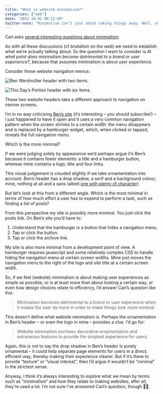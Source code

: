 ```yaml
---
title: "What is website minimalism?"
categories: ["web"]
date: "2022-10-01 09:22:00"
twitter-note: "Minimalism isn’t just about taking things away. Well, not entirely."
---
```



Carl asks [several interesting questions about minimalism](https://cmhb.de/what-is-too-minimal).

As with all these discussions (cf <i>brutalism on the web</i>) we need to establish what we’re actually talking about. So the question I want to consider is <i>At what point does minimalism become detrimental to a brand or user experience?</i>, because that assumes minimalism is about user experience.

Consider these website navigation menus:

![Ben Werdmüller header with two items.](https://thisdaysportion.com/images/ben-header.png "Ben Werdmüller header with two items.")

![This Day’s Portion header with six items.](https://thisdaysportion.com/images/tdp-header.png "This Day’s Portion header with six items.")
<figcaption>These two website headers take a different approach to navigation on narrow screens.</figcaption>

I’m in no way criticising [Ben’s site](https://werd.io/) (it’s interesting – you should subscribe!) – I just happened to have it open and it uses a very common navigation pattern when the screen shrinks to a certain width: the menu disappears and is replaced by a hamburger widget, which, when clicked or tapped, reveals the full navigation menu.

Which is the more minimal?

If we were judging solely by appearance we’d perhaps argue it’s Ben’s because it contains fewer elements: a title and a hamburger button, whereas mine contains a logo, title and four links.

This visual judgement is clouded slightly if we take ornamentation into account. Ben’s header has a drop shadow, a serif and a background colour; mine, nothing at all and a sans (albeit [one with plenty of character](https://www.ibm.com/plex/)).

But let’s look at this from a different angle. Which is the most minimal in terms of how much effort a user has to expend to perform a task, such as finding a list of posts?

From this perspective my site is possibly more minimal. You just click the posts link. On Ben’s site you’d have to:

1. Understand that the hamburger is a button that hides a navigation menu.
2. Tap or click the button.
3. Tap or click the archive link.

My site is also more minimal from a development point of view. A hamburger requires javascript and some relatively complex CSS to handle hiding the navigation menu at certain screen widths. Mine just moves the navigation menu to the right of the logo and site title at a certain screen width.

So, if we feel (website) minimalism is about making user experiences as simple as possible, or is at least more than about looking a certain way, or even how design choices relate to efficiency, I’d answer Carl’s question like this:

> Minimalism becomes detrimental to a brand or user experience when it makes the user do more in order to make things _look_ more minimal.

This doesn’t define what website minimalism _is_. Perhaps the ornamentation in Ben’s header – or even the logo in mine – provides a clue. I’d go for:

> Website minimalism eschews decorative ornamentation and extraneous features to provide the simplest experience for users.

Again, this is not to say the drop shadow in Ben’s header is purely ornamental – it could help separate page elements for users in a direct, efficient way, thereby making their experience clearer. But if it’s there to provide “texture” or “visual interest”, then I’d argue it wouldn’t be “minimal” in the strictest sense.

Anyway, I think it’s always interesting to explore what we mean by terms such as “minimalism” and how they relate to making websites; after all, they’re used a lot. I’m not sure I’ve answered Carl’s question, though <span role="img" aria-label="Shrug">🤷‍♂️</span>.

